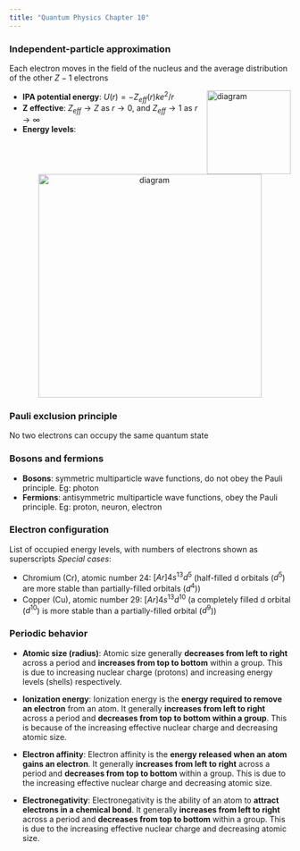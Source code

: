 ```yaml
---
title: "Quantum Physics Chapter 10"
---
```


### Independent-particle approximation

Each electron moves in the field of the nucleus and the average distribution of the other $Z-1$ electrons

- **IPA potential energy**: $U(r)=-Z_{eff}(r)ke^2/r$<img src="https://cdn.discordapp.com/attachments/1094676554652602419/1100826809605566522/image.png" alt="diagram" width="150" align="right"/>
- **Z effective**: $Z_{eff}\to Z$ as $r\to 0$, and $Z_{eff}\to 1$ as $r\to \infty$
- **Energy levels**:
<p align="center">
<img src="https://cdn.discordapp.com/attachments/1094676554652602419/1100826328086876170/image.png" alt="diagram" width="400"/>
</p>

### Pauli exclusion principle

No two electrons can occupy the same quantum state

### Bosons and fermions

- **Bosons**: symmetric multiparticle wave functions, do not obey the Pauli principle. Eg: photon
- **Fermions**: antisymmetric multiparticle wave functions, obey the Pauli principle. Eg: proton, neuron, electron

### Electron configuration

List of occupied energy levels, with numbers of electrons
shown as superscripts
_Special cases_:

- Chromium (Cr), atomic number 24: $[Ar]4s^13d^5$ (half-filled d orbitals ($d^5$) are more stable than partially-filled orbitals ($d^4$))
- Copper (Cu), atomic number 29: $[Ar]4s^13d^10$ (a completely filled d orbital ($d^10$) is more stable than a partially-filled orbital ($d^9$))

### Periodic behavior

- **Atomic size (radius)**: Atomic size generally **decreases from left to right** across a period and **increases from top to bottom** within a group. This is due to increasing nuclear charge (protons) and increasing energy levels (shells) respectively.

- **Ionization energy**: Ionization energy is the **energy required to remove an electron** from an atom. It generally **increases from left to right** across a period and **decreases from top to bottom within a group**. This is because of the increasing effective nuclear charge and decreasing atomic size.

- **Electron affinity**: Electron affinity is the **energy released when an atom gains an electron**. It generally **increases from left to right** across a period and **decreases from top to bottom** within a group. This is due to the increasing effective nuclear charge and decreasing atomic size.

- **Electronegativity**: Electronegativity is the ability of an atom to **attract electrons in a chemical bond**. It generally **increases from left to right** across a period and **decreases from top to bottom** within a group. This is due to the increasing effective nuclear charge and decreasing atomic size.
